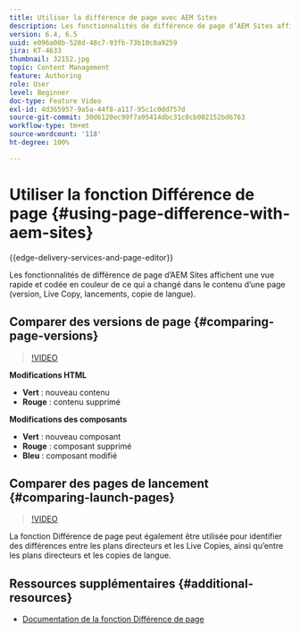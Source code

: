 ```yaml
---
title: Utiliser la différence de page avec AEM Sites
description: Les fonctionnalités de différence de page d’AEM Sites affichent une vue rapide et codée en couleur de ce qui a changé dans le contenu d’une page (version, Live Copy, lancements, copie de langue).
version: 6.4, 6.5
uuid: e096a08b-528d-48c7-93fb-73b10c0a9259
jira: KT-4633
thumbnail: 32152.jpg
topic: Content Management
feature: Authoring
role: User
level: Beginner
doc-type: Feature Video
exl-id: 4d365957-9a5a-44f8-a117-95c1c0dd757d
source-git-commit: 30d6120ec99f7a95414dbc31c0cb002152bd6763
workflow-type: tm+mt
source-wordcount: '118'
ht-degree: 100%

---
```


# Utiliser la fonction Différence de page {#using-page-difference-with-aem-sites}

{{edge-delivery-services-and-page-editor}}

Les fonctionnalités de différence de page d’AEM Sites affichent une vue rapide et codée en couleur de ce qui a changé dans le contenu d’une page (version, Live Copy, lancements, copie de langue).

## Comparer des versions de page {#comparing-page-versions}

>[!VIDEO](https://video.tv.adobe.com/v/32152?quality=12&learn=on)

**Modifications HTML**

* **Vert** : nouveau contenu
* **Rouge** : contenu supprimé

**Modifications des composants**

* **Vert** : nouveau composant
* **Rouge** : composant supprimé
* **Bleu** : composant modifié

## Comparer des pages de lancement {#comparing-launch-pages}

>[!VIDEO](https://video.tv.adobe.com/v/17746?quality=12&learn=on)

La fonction Différence de page peut également être utilisée pour identifier des différences entre les plans directeurs et les Live Copies, ainsi qu’entre les plans directeurs et les copies de langue.

## Ressources supplémentaires {#additional-resources}

* [Documentation de la fonction Différence de page](https://experienceleague.adobe.com/docs/experience-manager-65/authoring/siteandpage/page-diff.html?lang=fr)
